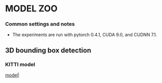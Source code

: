 # MODEL ZOO

### Common settings and notes

- The experiments are run with pytorch 0.4.1, CUDA 9.0, and CUDNN 7.1.

## 3D bounding box detection

### KITTI model

 [model](https://drive.google.com/open?id=1znsM6E-aVTkATreDuUVxoU0ajL1az8rz)|

